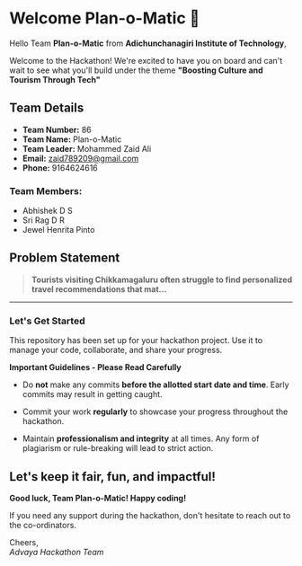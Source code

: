 # Welcome Plan-o-Matic 👋

Hello Team **Plan-o-Matic** from **Adichunchanagiri Institute of Technology**,

Welcome to the Hackathon! We're excited to have you on board and can't wait to see what you'll build under the theme **"Boosting Culture and Tourism Through Tech"** 

## Team Details

- **Team Number:** 86  
- **Team Name:** Plan-o-Matic
- **Team Leader:** Mohammed Zaid Ali  
- **Email:** zaid789209@gmail.com  
- **Phone:** 9164624616  

### Team Members:
- Abhishek D S 
- Sri Rag D R 
- Jewel Henrita Pinto 

## Problem Statement

> **Tourists visiting Chikkamagaluru often struggle to find personalized travel recommendations that mat...**

---

### Let's Get Started 

This repository has been set up for your hackathon project. Use it to manage your code, collaborate, and share your progress.

**Important Guidelines - Please Read Carefully**

- Do **not** make any commits **before the allotted start date and time**. Early commits may result in getting caught.
- Commit your work **regularly** to showcase your progress throughout the hackathon.

- Maintain **professionalism and integrity** at all times. Any form of plagiarism or rule-breaking will lead to strict action.

Let's keep it fair, fun, and impactful! 
---

**Good luck, Team Plan-o-Matic! Happy coding!**

If you need any support during the hackathon, don't hesitate to reach out to the co-ordinators.

Cheers,  
_Advaya Hackathon Team_